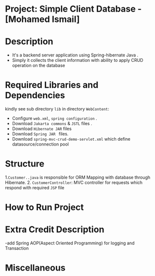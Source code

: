 # Project: Simple Client Database - [Mohamed Ismail]
 
# Description
 

- It's a backend server application using Spring-hibernate Java .
- Simply it collects the client information with ability to apply CRUD operation on the database
 
 # Required Libraries and Dependencies
 
 kindly see sub directory `lib` in directory `WebContent`:
 
   - Configure `web.xml`, `spring configuration` .
   - Download `Jakarta commons` & `JSTL` files .
   - Download  ` Hibernate JAR ` files
   - Download  `Spring JAR ` files.
   - Download `spring-mvc-crud-demo-servlet.xml` which define datasource/connection pool 
   
  # Structure
  
   1.`Customer..java` is responsible for ORM Mapping with database through Hibernate.
   2. `CustomerController`: MVC controller for requests which respond with required `JSP` file 
   
 
 # How to Run Project
 
    
   
 # Extra Credit Description
   -add Spring AOP(Aspect Oriented Programming) for logging and Transaction
 
 
 # Miscellaneous
  		  	
		  

